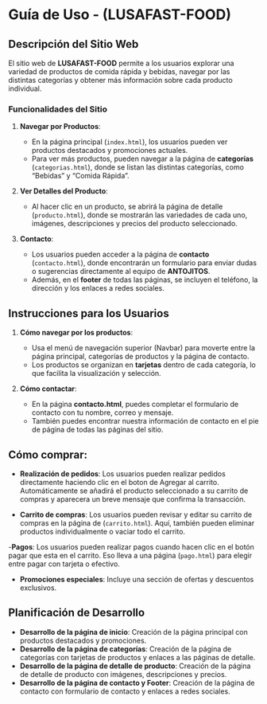 # Guía de Uso - (LUSAFAST-FOOD)

## Descripción del Sitio Web
El sitio web de **LUSAFAST-FOOD** permite a los usuarios explorar una variedad de productos de comida rápida y bebidas, navegar por las distintas categorías y obtener más información sobre cada producto individual. 

### Funcionalidades del Sitio
1. **Navegar por Productos**:
   - En la página principal (`index.html`), los usuarios pueden ver productos destacados y promociones actuales.
   - Para ver más productos, pueden navegar a la página de **categorías** (`categorias.html`), donde se listan las distintas categorías, como “Bebidas” y “Comida Rápida”.

2. **Ver Detalles del Producto**:
   - Al hacer clic en un producto, se abrirá la página de detalle (`producto.html`), donde se mostrarán las variedades de cada uno, imágenes, descripciones y precios del producto seleccionado.

3. **Contacto**:
   - Los usuarios pueden acceder a la página de **contacto** (`contacto.html`), donde encontrarán un formulario para enviar dudas o sugerencias directamente al equipo de **ANTOJITOS**.
   - Además, en el **footer** de todas las páginas, se incluyen el teléfono, la dirección y los enlaces a redes sociales.

## Instrucciones para los Usuarios
1. **Cómo navegar por los productos**:
   - Usa el menú de navegación superior (Navbar) para moverte entre la página principal, categorías de productos y la página de contacto.
   - Los productos se organizan en **tarjetas** dentro de cada categoría, lo que facilita la visualización y selección.

2. **Cómo contactar**:
   - En la página **contacto.html**, puedes completar el formulario de contacto con tu nombre, correo y mensaje.
   - También puedes encontrar nuestra información de contacto en el pie de página de todas las páginas del sitio.

## Cómo comprar:
- **Realización de pedidos**: Los usuarios pueden realizar pedidos directamente haciendo clic en el boton de Agregar al carrito. Automáticamente se añadirá el producto seleccionado a su carrito de compras y aparecera un breve mensaje que confirma la transacción.

- **Carrito de compras**: Los usuarios pueden revisar y editar su carrito de compras en la página de (`carrito.html`). Aquí, también pueden eliminar productos individualmente o vaciar todo el carrito.

-**Pagos**: Los usuarios pueden realizar pagos cuando hacen clic en el botón pagar que esta en el carrito. Eso lleva a una página (`pago.html`) para elegir entre pagar con tarjeta o efectivo.

- **Promociones especiales**: Incluye una sección de ofertas y descuentos exclusivos.

## Planificación de Desarrollo
- **Desarrollo de la página de inicio**: Creación de la página principal con productos destacados y promociones.
- **Desarrollo de la página de categorías**: Creación de la página de categorías con tarjetas de productos y enlaces a las páginas de detalle.
- **Desarrollo de la página de detalle de producto**: Creación de la página de detalle de producto con imágenes, descripciones y precios.
- **Desarrollo de la página de contacto y Footer**: Creación de la página de contacto con formulario de contacto y enlaces a redes sociales.